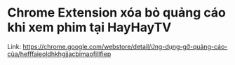 Chrome Extension xóa bỏ quảng cáo khi xem phim tại HayHayTV
====================

Link: https://chrome.google.com/webstore/detail/ứng-dụng-gỡ-quảng-cáo-của/hefffaieoldhkhgjjacbimaofjllfiep
